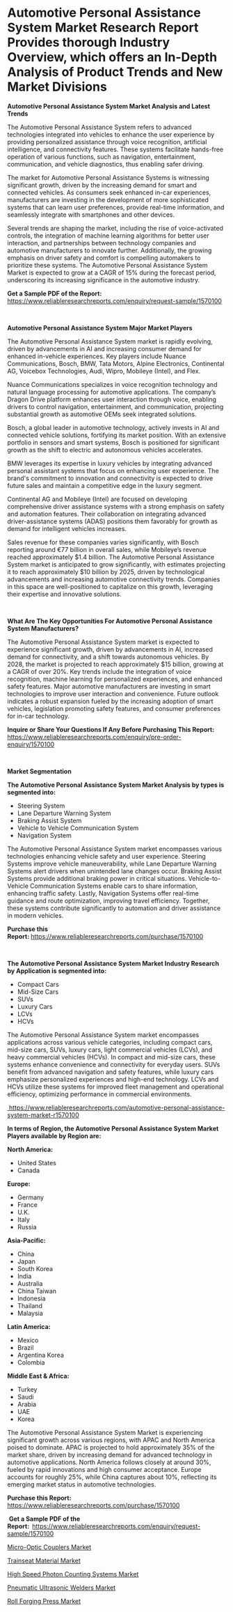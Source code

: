 <p><h1>Automotive Personal Assistance System Market Research Report Provides thorough Industry Overview, which offers an In-Depth Analysis of Product Trends and New Market Divisions</h1></p><p><strong>Automotive Personal Assistance System Market Analysis and Latest Trends</strong></p>
<p><p>The Automotive Personal Assistance System refers to advanced technologies integrated into vehicles to enhance the user experience by providing personalized assistance through voice recognition, artificial intelligence, and connectivity features. These systems facilitate hands-free operation of various functions, such as navigation, entertainment, communication, and vehicle diagnostics, thus enabling safer driving.</p><p>The market for Automotive Personal Assistance Systems is witnessing significant growth, driven by the increasing demand for smart and connected vehicles. As consumers seek enhanced in-car experiences, manufacturers are investing in the development of more sophisticated systems that can learn user preferences, provide real-time information, and seamlessly integrate with smartphones and other devices.</p><p>Several trends are shaping the market, including the rise of voice-activated controls, the integration of machine learning algorithms for better user interaction, and partnerships between technology companies and automotive manufacturers to innovate further. Additionally, the growing emphasis on driver safety and comfort is compelling automakers to prioritize these systems. The Automotive Personal Assistance System Market is expected to grow at a CAGR of 15% during the forecast period, underscoring its increasing significance in the automotive industry.</p></p>
<p><strong>Get a Sample PDF of the Report:&nbsp;</strong> <a href="https://www.reliableresearchreports.com/enquiry/request-sample/1570100?utm_campaign=1677&utm_medium=2&utm_source=Github&utm_content=ia&utm_term=14102024&utm_id=automotive-personal-assistance-system">https://www.reliableresearchreports.com/enquiry/request-sample/1570100</a></p>
<p>&nbsp;</p>
<p><strong>Automotive Personal Assistance System Major Market Players</strong></p>
<p><p>The Automotive Personal Assistance System market is rapidly evolving, driven by advancements in AI and increasing consumer demand for enhanced in-vehicle experiences. Key players include Nuance Communications, Bosch, BMW, Tata Motors, Alpine Electronics, Continental AG, Voicebox Technologies, Audi, Wipro, Mobileye (Intel), and Flex.</p><p>Nuance Communications specializes in voice recognition technology and natural language processing for automotive applications. The company’s Dragon Drive platform enhances user interaction through voice, enabling drivers to control navigation, entertainment, and communication, projecting substantial growth as automotive OEMs seek integrated solutions.</p><p>Bosch, a global leader in automotive technology, actively invests in AI and connected vehicle solutions, fortifying its market position. With an extensive portfolio in sensors and smart systems, Bosch is positioned for significant growth as the shift to electric and autonomous vehicles accelerates.</p><p>BMW leverages its expertise in luxury vehicles by integrating advanced personal assistant systems that focus on enhancing user experience. The brand's commitment to innovation and connectivity is expected to drive future sales and maintain a competitive edge in the luxury segment.</p><p>Continental AG and Mobileye (Intel) are focused on developing comprehensive driver assistance systems with a strong emphasis on safety and automation features. Their collaboration on integrating advanced driver-assistance systems (ADAS) positions them favorably for growth as demand for intelligent vehicles increases.</p><p>Sales revenue for these companies varies significantly, with Bosch reporting around €77 billion in overall sales, while Mobileye’s revenue reached approximately $1.4 billion. The Automotive Personal Assistance System market is anticipated to grow significantly, with estimates projecting it to reach approximately $10 billion by 2025, driven by technological advancements and increasing automotive connectivity trends. Companies in this space are well-positioned to capitalize on this growth, leveraging their expertise and innovative solutions.</p></p>
<p>&nbsp;</p>
<p><strong>What Are The Key Opportunities For Automotive Personal Assistance System Manufacturers?</strong></p>
<p><p>The Automotive Personal Assistance System market is expected to experience significant growth, driven by advancements in AI, increased demand for connectivity, and a shift towards autonomous vehicles. By 2028, the market is projected to reach approximately $15 billion, growing at a CAGR of over 20%. Key trends include the integration of voice recognition, machine learning for personalized experiences, and enhanced safety features. Major automotive manufacturers are investing in smart technologies to improve user interaction and convenience. Future outlook indicates a robust expansion fueled by the increasing adoption of smart vehicles, legislation promoting safety features, and consumer preferences for in-car technology.</p></p>
<p><strong>Inquire or Share Your Questions If Any Before Purchasing This Report:</strong> <a href="https://www.reliableresearchreports.com/enquiry/pre-order-enquiry/1570100?utm_campaign=1677&utm_medium=2&utm_source=Github&utm_content=ia&utm_term=14102024&utm_id=automotive-personal-assistance-system">https://www.reliableresearchreports.com/enquiry/pre-order-enquiry/1570100</a></p>
<p>&nbsp;</p>
<p><strong>Market Segmentation</strong></p>
<p><strong>The Automotive Personal Assistance System Market Analysis by types is segmented into:</strong></p>
<p><ul><li>Steering System</li><li>Lane Departure Warning System</li><li>Braking Assist System</li><li>Vehicle to Vehicle Communication System</li><li>Navigation System</li></ul></p>
<p><p>The Automotive Personal Assistance System market encompasses various technologies enhancing vehicle safety and user experience. Steering Systems improve vehicle maneuverability, while Lane Departure Warning Systems alert drivers when unintended lane changes occur. Braking Assist Systems provide additional braking power in critical situations. Vehicle-to-Vehicle Communication Systems enable cars to share information, enhancing traffic safety. Lastly, Navigation Systems offer real-time guidance and route optimization, improving travel efficiency. Together, these systems contribute significantly to automation and driver assistance in modern vehicles.</p></p>
<p><strong>Purchase this Report:&nbsp;</strong><a href="https://www.reliableresearchreports.com/purchase/1570100?utm_campaign=1677&utm_medium=2&utm_source=Github&utm_content=ia&utm_term=14102024&utm_id=automotive-personal-assistance-system">https://www.reliableresearchreports.com/purchase/1570100</a></p>
<p>&nbsp;</p>
<p><strong>The Automotive Personal Assistance System Market Industry Research by Application is segmented into:</strong></p>
<p><ul><li>Compact Cars</li><li>Mid-Size Cars</li><li>SUVs</li><li>Luxury Cars</li><li>LCVs</li><li>HCVs</li></ul></p>
<p><p>The Automotive Personal Assistance System market encompasses applications across various vehicle categories, including compact cars, mid-size cars, SUVs, luxury cars, light commercial vehicles (LCVs), and heavy commercial vehicles (HCVs). In compact and mid-size cars, these systems enhance convenience and connectivity for everyday users. SUVs benefit from advanced navigation and safety features, while luxury cars emphasize personalized experiences and high-end technology. LCVs and HCVs utilize these systems for improved fleet management and operational efficiency, optimizing performance in commercial environments.</p></p>
<p><a href="https://www.reliableresearchreports.com/automotive-personal-assistance-system-market-r1570100?utm_campaign=1677&utm_medium=2&utm_source=Github&utm_content=ia&utm_term=14102024&utm_id=automotive-personal-assistance-system">&nbsp;https://www.reliableresearchreports.com/automotive-personal-assistance-system-market-r1570100</a></p>
<p><strong>In terms of Region, the Automotive Personal Assistance System Market Players available by Region are:</strong></p>
<p>
    <p> <strong> North America: </strong>
        <ul>
            <li>United States</li>
            <li>Canada</li>
        </ul>
        </p> 
    <p> <strong> Europe: </strong>
        <ul>
            <li>Germany</li>
            <li>France</li>
            <li>U.K.</li>
            <li>Italy</li>
            <li>Russia</li>
        </ul>
        </p> 
    <p> <strong> Asia-Pacific: </strong>
        <ul>
            <li>China</li>
            <li>Japan</li>
            <li>South Korea</li>
            <li>India</li>
            <li>Australia</li>
            <li>China Taiwan</li>
            <li>Indonesia</li>
            <li>Thailand</li>
            <li>Malaysia</li>
        </ul>
        </p> 
    <p> <strong> Latin America: </strong>
        <ul>
            <li>Mexico</li>
            <li>Brazil</li>
            <li>Argentina Korea</li>
            <li>Colombia</li>
        </ul>
        </p> 
    <p> <strong> Middle East & Africa: </strong>
        <ul>
            <li>Turkey</li>
            <li>Saudi</li>
            <li>Arabia</li>
            <li>UAE</li>
            <li>Korea</li>
        </ul>
    </p>
    </p>
<p><p>The Automotive Personal Assistance System Market is experiencing significant growth across various regions, with APAC and North America poised to dominate. APAC is projected to hold approximately 35% of the market share, driven by increasing demand for advanced technology in automotive applications. North America follows closely at around 30%, fueled by rapid innovations and high consumer acceptance. Europe accounts for roughly 25%, while China captures about 10%, reflecting its emerging market status in automotive technologies.</p></p>
<p><strong>Purchase this Report: </strong><a href="https://www.reliableresearchreports.com/purchase/1570100?utm_campaign=1677&utm_medium=2&utm_source=Github&utm_content=ia&utm_term=14102024&utm_id=automotive-personal-assistance-system">https://www.reliableresearchreports.com/purchase/1570100</a></p>
<p>&nbsp;<strong>Get a Sample PDF of the Report:&nbsp;&nbsp;</strong><a href="https://www.reliableresearchreports.com/enquiry/request-sample/1570100?utm_campaign=1677&utm_medium=2&utm_source=Github&utm_content=ia&utm_term=14102024&utm_id=automotive-personal-assistance-system">https://www.reliableresearchreports.com/enquiry/request-sample/1570100</a></p>
<p><strong></strong></p>
<p><p><a href="https://www.linkedin.com/pulse/micro-optic-couplers-market-pulse-61-expansion-blueprint-p11ne?trk=public_post_embed_feed-article-content&utm_campaign=1677&utm_medium=2&utm_source=Github&utm_content=ia&utm_term=14102024&utm_id=automotive-personal-assistance-system">Micro-Optic Couplers Market</a></p><p><a href="https://www.linkedin.com/pulse/global-trainseat-material-market-trends-innovations-forward-looking-1owne?trk=public_post_embed_feed-article-content&utm_campaign=1677&utm_medium=2&utm_source=Github&utm_content=ia&utm_term=14102024&utm_id=automotive-personal-assistance-system">Trainseat Material Market</a></p><p><a href="https://www.linkedin.com/pulse/high-speed-photon-counting-systems-market-segmentation-mg7oe?trk=public_post_embed_feed-article-content&utm_campaign=1677&utm_medium=2&utm_source=Github&utm_content=ia&utm_term=14102024&utm_id=automotive-personal-assistance-system">High Speed Photon Counting Systems Market</a></p><p><a href="https://www.linkedin.com/pulse/pneumatic-ultrasonic-welders-market-share-analysis-growth-gw4ne?trk=public_post_embed_feed-article-content&utm_campaign=1677&utm_medium=2&utm_source=Github&utm_content=ia&utm_term=14102024&utm_id=automotive-personal-assistance-system">Pneumatic Ultrasonic Welders Market</a></p><p><a href="https://www.linkedin.com/pulse/roll-forging-press-market-size-growth-industry-analysis-segmentation-djsue?trk=public_post_embed_feed-article-content&utm_campaign=1677&utm_medium=2&utm_source=Github&utm_content=ia&utm_term=14102024&utm_id=automotive-personal-assistance-system">Roll Forging Press Market</a></p></p>